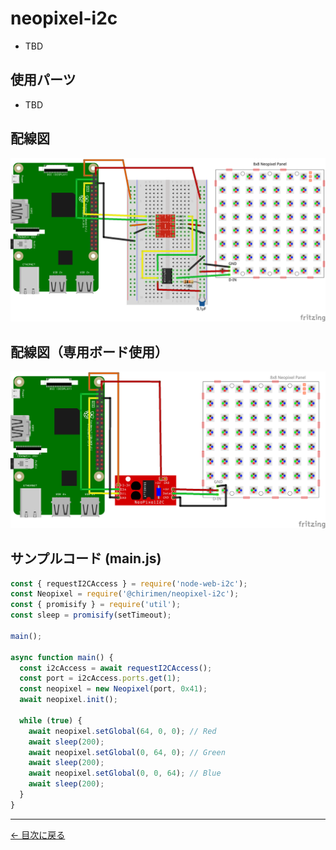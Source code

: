 # neopixel-i2c

- TBD

## 使用パーツ

- TBD

## 配線図

![配線図](./images/neopixel-i2c/schematic.png 'schematic')

## 配線図（専用ボード使用）

![配線図](./images/neopixel-i2c/schematic_with_dedicated_breadboard.png 'schematic')

## サンプルコード (main.js)

```javascript
const { requestI2CAccess } = require('node-web-i2c');
const Neopixel = require('@chirimen/neopixel-i2c');
const { promisify } = require('util');
const sleep = promisify(setTimeout);

main();

async function main() {
  const i2cAccess = await requestI2CAccess();
  const port = i2cAccess.ports.get(1);
  const neopixel = new Neopixel(port, 0x41);
  await neopixel.init();

  while (true) {
    await neopixel.setGlobal(64, 0, 0); // Red
    await sleep(200);
    await neopixel.setGlobal(0, 64, 0); // Green
    await sleep(200);
    await neopixel.setGlobal(0, 0, 64); // Blue
    await sleep(200);
  }
}
```

---

[← 目次に戻る](./index.md)
